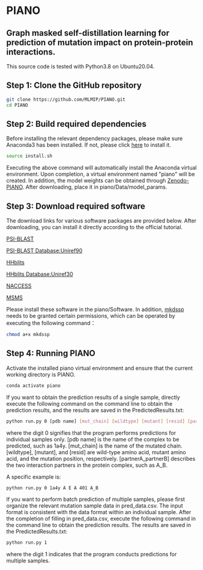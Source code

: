 # PIANO
## Graph masked self-distillation learning for prediction of mutation impact on protein-protein interactions.

This source code is tested with Python3.8 on Ubuntu20.04.

## Step 1\: Clone the GitHub repository

```bash
git clone https://github.com/MLMIP/PIANO.git
cd PIANO
```

## Step 2\: Build required dependencies
Before installing the relevant dependency packages, please make sure Anaconda3 has been installed. If not, please click [here](https://www.anaconda.com/download#downloads) to install it.

```bash
source install.sh
```

Executing the above command will automatically install the Anaconda virtual environment. Upon completion, a virtual environment named "piano" will be created. In addition, the model weights can be obtained through [Zenodo-PIANO](https://doi.org/10.5281/zenodo.10551028). After downloading, place it in piano/Data/model_params.

## Step 3\: Download required software

The download links for various software packages are provided below. After downloading, you can install it directly according to the official tutorial.

[PSI-BLAST](https://blast.ncbi.nlm.nih.gov/doc/blast-help/downloadblastdata.html)

[PSI-BLAST Database\:Uniref90](https://ftp.uniprot.org/pub/databases/uniprot/uniref/uniref90/)

[HHblits](https://github.com/soedinglab/hh-suite)

[HHblits Database\:Uniref30](https://gwdu111.gwdg.de/\~compbiol/uniclust/2023_02/)

[NACCESS](http://www.bioinf.manchester.ac.uk/naccess/)

[MSMS](https://ccsb.scripps.edu/msms/downloads/)

Please install these software in the piano/Software. In addition, [mkdssp](https://github.com/cmbi/hssp/releases) needs to be granted certain permissions, which can be operated by executing the following command：

```bash
chmod a+x mkdssp
```

## Step 4\: Running PIANO

Activate the installed piano virtual environment and ensure that the current working directory is PIANO.

```bash
conda activate piano
```

If you want to obtain the prediction results of a single sample, directly execute the following command on the command line to obtain the prediction results, and the results are saved in the PredictedResults.txt:

```bash
python run.py 0 [pdb name] [mut_chain] [wildtype] [mutant] [resid] [partnerA_partnerB]
```

where the digit 0 signifies that the program performs predictions for individual samples only. \[pdb name] is the name of the complex to be predicted, such as 1a4y. \[mut\_chain] is the name of the mutated chain. \[wildtype], \[mutant], and \[resid] are wild-type amino acid, mutant amino acid, and the mutation position, respectively. \[partnerA\_partnerB] describes the two interaction partners in the protein complex, such as A\_B.

A specific example is:

```bash
python run.py 0 1a4y A E A 401 A_B
```

If you want to perform batch prediction of multiple samples, please first organize the relevant mutation sample data in pred\_data.csv. The input format is consistent with the data format within an individual sample. After the completion of filling in pred\_data.csv, execute the following command in the command line to obtain the prediction results. The results are saved in the PredictedResults.txt:

```bash
python run.py 1
```

where the digit 1 indicates that the program conducts predictions for multiple samples.
